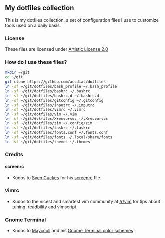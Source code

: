 ## My dotfiles collection

This is my dotfiles collection, a set of configuration files I use to customize tools used on a daily basis.

### License

These files are licensed under [Artistic License 2.0](LICENSE.txt)

### How do I use these files?

```sh
mkdir ~/git
cd ~/git
git clone https://github.com/accdias/dotfiles
ln -sf ~/git/dotfiles/bash_profile ~/.bash_profile
ln -sf ~/git/dotfiles/bashrc ~/.bashrc
ln -sf ~/git/dotfiles/bashrc.d ~/.bashrc.d
ln -sf ~/git/dotfiles/gitconfig ~/.gitconfig
ln -sf ~/git/dotfiles/inputrc ~/.inputrc
ln -sf ~/git/dotfiles/vimrc ~/.vimrc
ln -sf ~/git/dotfiles/vim ~/.vim
ln -sf ~/git/dotfiles/Xresources ~/.Xresources
ln -sf ~/git/dotfiles/zim ~/.config/zim
ln -sf ~/git/dotfiles/taskrc ~/.taskrc
ln -sf ~/git/dotfiles/fonts.conf ~/.fonts.conf
ln -sf ~/git/dotfiles/fonts ~/.local/share/fonts
ln -sf ~/git/dotfiles/themes ~/.themes
```

### Credits

#### screenrc

* Kudos to [Sven Guckes](http://www.guckes.net) for his [screenrc](http://www.guckes.net/Setup/screenrc) file.

### vimrc

* Kudos to the nicest and smartest vim community at [/r/vim](https://www.reddit.com/r/vim) for tips about tuning, readbility and vimscript.

### Gnome Terminal

* Kudos to [Mayccoll](https://github.com/Mayccoll) and his [Gnome Terminal color schemes](https://github.com/Mayccoll/Gogh/blob/master/content/themes.md)

